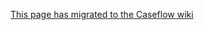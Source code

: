 [This page has migrated to the Caseflow wiki](https://github.com/department-of-veterans-affairs/caseflow/wiki/Code-Quality)
